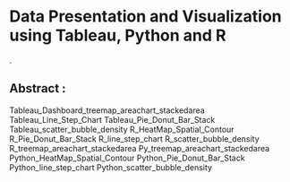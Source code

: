 # Data Presentation and Visualization using Tableau, Python and R
.

## Abstract :

Tableau_Dashboard_treemap_areachart_stackedarea
Tableau_Line_Step_Chart
Tableau_Pie_Donut_Bar_Stack
Tableau_scatter_bubble_density
R_HeatMap_Spatial_Contour
R_Pie_Donut_Bar_Stack
R_line_step_chart
R_scatter_bubble_density
R_treemap_areachart_stackedarea
Py_treemap_areachart_stackedarea
Python_HeatMap_Spatial_Contour
Python_Pie_Donut_Bar_Stack
Python_line_step_chart
Python_scatter_bubble_density



